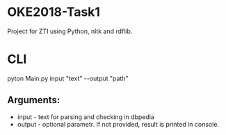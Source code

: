 # OKE2018-Task1
Project for ZTI using Python, nltk and rdflib. 

# CLI
pyton Main.py input "text" --output "path"
## Arguments:
- input - text for parsing and checking in dbpedia
- output - optional parametr. If not provided, result is printed in console. 
